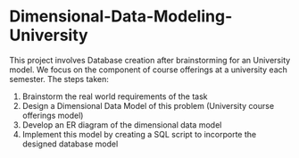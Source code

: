 # Dimensional-Data-Modeling-University

This project involves Database creation after brainstorming for an University model. We focus on the component of course offerings at a university each semester. The steps taken:

1) Brainstorm the real world requirements of the task 
2) Design a Dimensional Data Model of this problem (University course offerings model)
3) Develop an ER diagram of the dimensional data model
4) Implement this model by creating a SQL script to incorporte the designed database model
